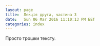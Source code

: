 ```yaml
---
layout: page
title:  Лекція друга, частина 3
date:   Sun 06 Mar 2016 11:10:13 PM EET
categories: index
---
```


   Просто трошки тексту.